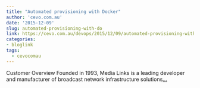```yaml
---
title: "Automated provisioning with Docker"
author: 'cevo.com.au'
date: '2015-12-09'
slug: automated-provisioning-with-do
link: https://cevo.com.au/devops/2015/12/09/automated-provisioning-with-docker.html
categories:
- bloglink
tags:
  - cevocomau
---
```


Customer Overview Founded in 1993, Media Links is a leading developer and manufacturer of broadcast network infrastructure solutions[... <i class="fas fa-external-link-alt"></i>](https://cevo.com.au/devops/2015/12/09/automated-provisioning-with-docker.html)

